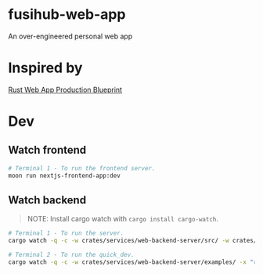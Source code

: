 # fusihub-web-app
An over-engineered personal web app

# Inspired by
[Rust Web App Production Blueprint](https://github.com/rust10x/rust-web-app)

# Dev

## Watch frontend

```sh
# Terminal 1 - To run the frontend server.
moon run nextjs-frontend-app:dev
```

## Watch backend

> NOTE: Install cargo watch with `cargo install cargo-watch`.

```sh
# Terminal 1 - To run the server.
cargo watch -q -c -w crates/services/web-backend-server/src/ -w crates/libs/ -w .cargo/ -x "run -p web-backend-server"

# Terminal 2 - To run the quick_dev.
cargo watch -q -c -w crates/services/web-backend-server/examples/ -x "run -p web-backend-server --example quick_dev"
```
